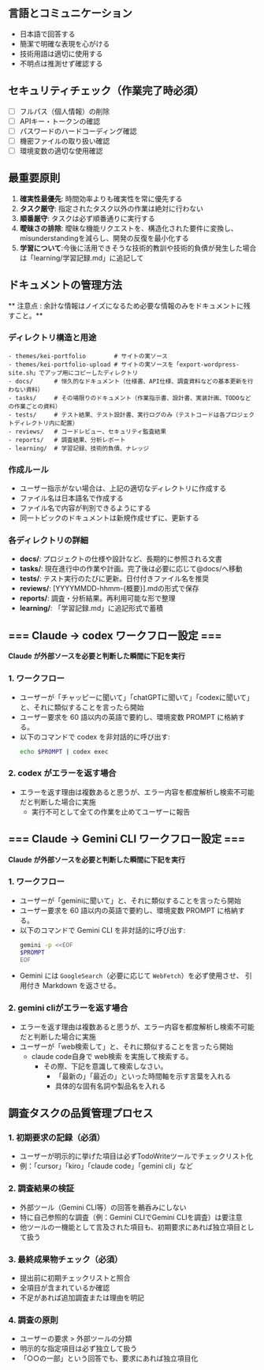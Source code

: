 ## 言語とコミュニケーション
- 日本語で回答する
- 簡潔で明確な表現を心がける
- 技術用語は適切に使用する
- 不明点は推測せず確認する

## セキュリティチェック（作業完了時必須）
- [ ] フルパス（個人情報）の削除
- [ ] APIキー・トークンの確認
- [ ] パスワードのハードコーディング確認
- [ ] 機密ファイルの取り扱い確認
- [ ] 環境変数の適切な使用確認

## 最重要原則
1. **確実性最優先**: 時間効率よりも確実性を常に優先する
2. **タスク厳守**: 指定されたタスク以外の作業は絶対に行わない
3. **順番厳守**: タスクは必ず順番通りに実行する
4. **曖昧さの排除**: 曖昧な機能リクエストを、構造化された要件に変換し、misunderstandingを減らし、開発の反復を最小化する
5. **学習について**:今後に活用できそうな技術的教訓や技術的負債が発生した場合は「learning/学習記録.md」に追記して

## ドキュメントの管理方法
** 注意点 : 余計な情報はノイズになるため必要な情報のみをドキュメントに残すこと。**

### ディレクトリ構造と用途
```
- themes/kei-portfolio        # サイトの実ソース
- themes/kei-portfolio-upload # サイトの実ソースを「export-wordpress-site.sh」でアップ用にコピーしたディレクトリ
- docs/      # 恒久的なドキュメント（仕様書、API仕様、調査資料などの基本更新を行わない資料）
- tasks/     # その場限りのドキュメント（作業指示書、設計書、実装計画、TODOなどの作業ごとの資料）
- tests/     # テスト結果、テスト設計書、実行ログのみ（テストコードは各プロジェクトディレクトリ内に配置）
- reviews/   # コードレビュー、セキュリティ監査結果
- reports/   # 調査結果、分析レポート
- learning/  # 学習記録、技術的負債、ナレッジ
```

### 作成ルール
- ユーザー指示がない場合は、上記の適切なディレクトリに作成する
- ファイル名は日本語名で作成する
- ファイル名で内容が判別できるようにする
- 同一トピックのドキュメントは新規作成せずに、更新する

### 各ディレクトリの詳細
- **docs/**: プロジェクトの仕様や設計など、長期的に参照される文書
- **tasks/**: 現在進行中の作業や計画。完了後は必要に応じて@docs/へ移動
- **tests/**: テスト実行のたびに更新。日付付きファイル名を推奨
- **reviews/**: [YYYYMMDD-hhmm-{概要}].mdの形式で保存
- **reports/**: 調査・分析結果。再利用可能な形で整理
- **learning/**: 「学習記録.md」に追記形式で蓄積

##  === Claude → codex ワークフロー設定 ===
**Claude が外部ソースを必要と判断した瞬間に下記を実行**
### 1. ワークフロー
- ユーザーが「チャッピーに聞いて」「chatGPTに聞いて」「codexに聞いて」と、それに類似することを言ったら開始
- ユーザー要求を 60 語以内の英語で要約し、環境変数 PROMPT に格納する。
- 以下のコマンドで codex を非対話的に呼び出す:
  ```bash
  echo $PROMPT | codex exec
  ````
### 2. codex がエラーを返す場合
- エラーを返す理由は複数あると思うが、エラー内容を都度解析し検索不可能だと判断した場合に実施
  - 実行不可として全ての作業を止めてユーザーに報告

##  === Claude → Gemini CLI ワークフロー設定 ===
**Claude が外部ソースを必要と判断した瞬間に下記を実行**
### 1. ワークフロー
- ユーザーが「geminiに聞いて」と、それに類似することを言ったら開始
- ユーザー要求を 60 語以内の英語で要約し、環境変数 PROMPT に格納する。
- 以下のコマンドで Gemini CLI を非対話的に呼び出す:
  ```bash
  gemini -p <<EOF
  $PROMPT
  EOF
   ````

* Gemini には `GoogleSearch`（必要に応じて `WebFetch`）を必ず使用させ、
  引用付き Markdown を返させる。

### 2. gemini cliがエラーを返す場合
- エラーを返す理由は複数あると思うが、エラー内容を都度解析し検索不可能だと判断した場合に実施
- ユーザーが「web検索して」と、それに類似することを言ったら開始
  - claude code自身で web検索 を実施して検索する。
    - その際、下記を意識して検索しなさい。
      - 「最新の」「最近の」といった時間軸を示す言葉を入れる
      - 具体的な固有名詞や製品名を入れる

## 調査タスクの品質管理プロセス
### 1. 初期要求の記録（必須）
- ユーザーが明示的に挙げた項目は必ずTodoWriteツールでチェックリスト化
- 例：「cursor」「kiro」「claude code」「gemini cli」など
### 2. 調査結果の検証
- 外部ツール（Gemini CLI等）の回答を鵜呑みにしない
- 特に自己参照的な調査（例：Gemini CLIでGemini CLIを調査）は要注意
- 他ツールの一機能として言及された項目も、初期要求にあれば独立項目として扱う
### 3. 最終成果物チェック（必須）
- 提出前に初期チェックリストと照合
- 全項目が含まれているか確認
- 不足があれば追加調査または理由を明記
### 4. 調査の原則
- ユーザーの要求 > 外部ツールの分類
- 明示的な指定項目は必ず独立して扱う
- 「○○の一部」という回答でも、要求にあれば独立項目化
